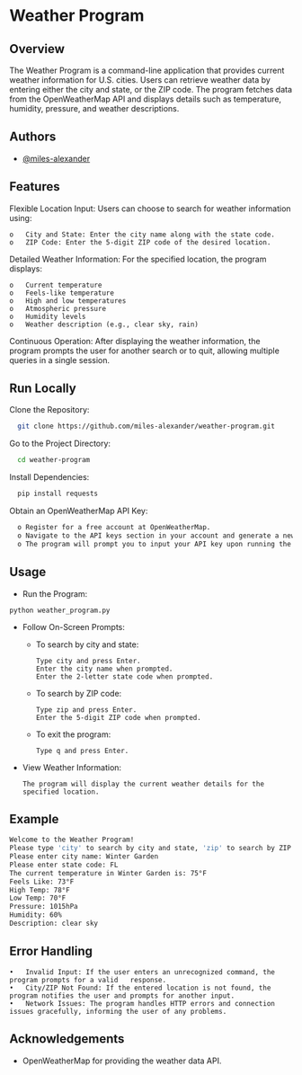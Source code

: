 # Weather Program

## Overview

The Weather Program is a command-line application that provides current weather information for U.S. cities. Users can retrieve weather data by entering either the city and state, or the ZIP code. The program fetches data from the OpenWeatherMap API and displays details such as temperature, humidity, pressure, and weather descriptions.



## Authors

- [@miles-alexander](https://www.github.com/miles-alexander)


## Features

Flexible Location Input: Users can choose to search for weather information using:

    o	City and State: Enter the city name along with the state code.
    o	ZIP Code: Enter the 5-digit ZIP code of the desired location.


Detailed Weather Information: For the specified location, the program displays:

    o  	Current temperature
    o	Feels-like temperature
    o	High and low temperatures
    o	Atmospheric pressure
    o	Humidity levels
    o	Weather description (e.g., clear sky, rain)

Continuous Operation: After displaying the weather information, the program prompts the user for another search or to quit, allowing multiple queries in a single session.



## Run Locally

Clone the Repository:

```bash
  git clone https://github.com/miles-alexander/weather-program.git
```

Go to the Project Directory:

```bash
  cd weather-program
```

Install Dependencies:

```bash
  pip install requests
```

Obtain an OpenWeatherMap API Key:

```bash
  o	Register for a free account at OpenWeatherMap.
  o	Navigate to the API keys section in your account and generate a new key.
  o	The program will prompt you to input your API key upon running the script.
```


## Usage

  -  Run the Program:

    python weather_program.py

  - Follow On-Screen Prompts:

    - To search by city and state:

          Type city and press Enter.
          Enter the city name when prompted.
          Enter the 2-letter state code when prompted.

    -	To search by ZIP code:

            Type zip and press Enter.
            Enter the 5-digit ZIP code when prompted.

    -	To exit the program:
        
            Type q and press Enter.

  - View Weather Information:

        The program will display the current weather details for the specified location.

## Example 
```bash
Welcome to the Weather Program!
Please type 'city' to search by city and state, 'zip' to search by ZIP code, or 'q' to quit: city
Please enter city name: Winter Garden
Please enter state code: FL
The current temperature in Winter Garden is: 75°F
Feels Like: 73°F
High Temp: 78°F
Low Temp: 70°F
Pressure: 1015hPa
Humidity: 60%
Description: clear sky
```

## Error Handling

    •	Invalid Input: If the user enters an unrecognized command, the program prompts for a valid   response.
    •	City/ZIP Not Found: If the entered location is not found, the program notifies the user and prompts for another input.
    •	Network Issues: The program handles HTTP errors and connection issues gracefully, informing the user of any problems.





## Acknowledgements

 - OpenWeatherMap for providing the weather data API.


